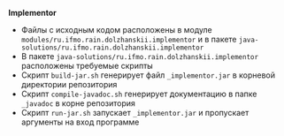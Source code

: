 **Implementor**

 * Файлы с исходным кодом расположены в модуле `modules/ru.ifmo.rain.dolzhanskii.implementor` и в пакете
 `java-solutions/ru.ifmo.rain.dolzhanskii.implementor`
 * В пакете `java-solutions/ru.ifmo.rain.dolzhanskii.implementor` расположены требуемые скрипты
 * Скрипт `build-jar.sh` генерирует файл `_implementor.jar` в корневой директории репозитория
 * Скрипт `compile-javadoc.sh` генерирует документацию в папке `_javadoc` в корне репозитория
 * Скрипт `run-jar.sh` запускает `_implementor.jar` и пропускает аргументы на вход программе